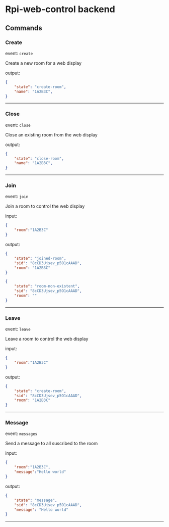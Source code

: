 # Rpi-web-control backend

## Commands

### Create

event: `create`

Create a new room for a web display

output:
```json
{
    "state": "create-room",
    "name": "1A2B3C",
}
```
---
### Close

event: `close`

Close an existing room from the web display

output:
```json
{
    "state": "close-room",
    "name": "1A2B3C",
}
```

---

### Join

event: `join`

Join a room to control the web display

input:

```json
{
    "room":"1A2B3C"
}
```

output:
```json
{
    "state": "joined-room",
    "sid": "8cCD3Ujsev_p5O1cAAAD",
    "room": "1A2B3C"
}
```

```json
{
    "state": "room-non-existent",
    "sid": "8cCD3Ujsev_p5O1cAAAD",
    "room": ""
}
```

---

### Leave

event: `leave`

Leave a room to control the web display

input:

```json
{
    "room":"1A2B3C"
}
```

output:
```json
{
    "state": "create-room",
    "sid": "8cCD3Ujsev_p5O1cAAAD",
    "room": "1A2B3C"
}
```
---

### Message

event: `messages`

Send a message to all suscribed to the room

input:

```json
{
    "room":"1A2B3C",
    "message":"Hello world"
}
```

output:
```json
{
    "state": "message",
    "sid": "8cCD3Ujsev_p5O1cAAAD",
    "message": "Hello world"
}
```
---